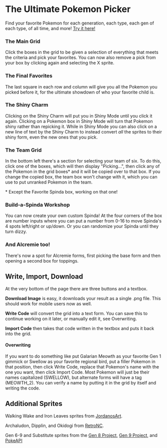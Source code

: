 # The Ultimate Pokemon Picker
Find your favorite Pokemon for each generation, each type, each gen of each type, of all time, and more! [Try it here!](https://cajunavenger.github.io/)

### The Main Grid
Click the boxes in the grid to be given a selection of everything that meets the criteria and pick your favorites. You can now also remove a pick from your box by clicking again and selecting the X sprite.

### The Final Favorites
The last square in each row and column will give you all the Pokemon you picked before it, for the ultimate showdown of who your favorite child is.

### The Shiny Charm
Clicking on the Shiny Charm will put you in Shiny Mode until you click it again. Clicking on a Pokemon box in Shiny Mode will turn that Pokemon shiny rather than repicking it. While in Shiny Mode you can also click on a new line of text by the Shiny Charm to instead convert *all* the sprites to their shiny form, even the new ones that you pick.
### The Team Grid
In the bottom left there's a section for selecting your team of six. To do this, click one of the boxes, which will then display "Picking...", then click any of the Pokemon in the grid boxes* and it will be copied over to that box. If you change the copied box, the team box won't change with it, which you can use to put unranked Pokemon in the team.

\* Except the Favorite Spinda box, working on that one!

### Build-a-Spinda Workshop
You can now create your own custom Spinda! At the four corners of the box are number inputs where you can put a number from 0-16 to move Spinda's 4 spots left/right or up/down. Or you can randomize your Spinda until they turn dizzy.

### And Alcremie too!
There's now a spot for Alcremie forms, first picking the base form and then opening a second box for toppings.

## Write, Import, Download
At the very bottom of the page there are three buttons and a textbox.

**Download Image** is easy, it downloads your result as a single .png file. This should work for mobile users now as well.

**Write Code** will convert the grid into a text form. You can save this to continue working on it later, or manually edit it, see Overwriting.

**Import Code** then takes that code written in the textbox and puts it back into the grid.

#### Overwriting
If you want to do something like put Galarian Meowth as your favorite Gen 1 gimmick or Swellow as your favorite regional bird, put a filler Pokemon in that position, then click Write Code, replace that Pokemon's name with the one you want, then click Import Code. Most Pokemon will just be their names capitalized (SWELLOW), but alternate forms will have a tag (MEOWTH_2). You can verify a name by putting it in the grid by itself and writing the code.

## Additional Sprites
Walking Wake and Iron Leaves sprites from [JordanosArt](https://twitter.com/JordanosArt).

Archaludon, Dipplin, and Okidogi from [RetroNC](https://www.deviantart.com/retronc).

Gen 6-9 and Substitute sprites from the [Gen 8 Project](https://reliccastle.com/resources/1101/), [Gen 9 Project](https://reliccastle.com/resources/952/), and [PokeAPI](https://github.com/PokeAPI/sprites)